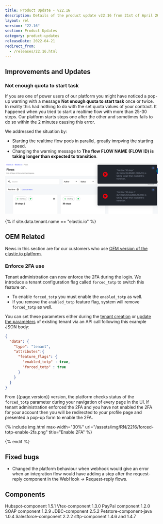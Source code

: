 ```yaml
---
title: Product Update - v22.16
description: Details of the product update v22.16 from 21st of April 2022.
layout: rel
version: "22.16"
section: Product Updates
category: product-updates
releaseDate: 2022-04-21
redirect_from:
  - /releases/22.16.html
---
```


## Improvements and Updates

### Not enough quota to start task

If you are one of power users of our platform you might have noticed a pop-up warning
with a message **Not enough quota to start task** once or twice. In reality this
had nothing to do with the set quota values of your contract. It happened when you
tried to start a realtime flow with more than 25-30 steps. Our platform starts steps
one after the other and sometimes fails to do so within the 2 minutes causing this error.

We addressed the situation by:

*   Starting the realtime flow pods in parallel, greatly imrpving the starting speed.
*   Changing the warning message to **The flow FLOW NAME (FLOW ID) is taking longer than expected to transition**.

![Example of error](/assets/img/RN/2216/error-big-realtime-flow.png)

{% if site.data.tenant.name == "elastic.io" %}

## OEM Related

News in this section are for our customers who use
[OEM version of the elastic.io platform](https://www.elastic.io/saas-embedded-integration/).

### Enforce 2FA use

Tenant administration can now enforce the 2FA during the login. We introduce a
tenant configuration flag called `forced_totp` to switch this feature on.

*   To enable `forced_totp` you must enable the `enabled_totp` as well.
*   If you remove the `enabled_totp` feature flag, system will remove `forced_totp` as well.

You can set these parameters either during the [tenant creation]({{site.data.tenant.apiDocsUri}}/v2/#create-a-tenant) or
[update the parameters]({{site.data.tenant.apiDocsUri}}/v2/#update-a-tenant) of existing tenant via an API call following this example
JSON body:

```json
{
  "data": {
    "type": "tenant",
    "attributes":{
      "feature_flags": {
        "enabled_totp" : true,
        "forced_totp" : true
      }
    }
  }
}
```

From {{page.version}} version, the platform checks status of the `forced_totp`
parameter during your navigation of every page in the UI. If tenant administration
enforced the 2FA and you have not enabled the 2FA for your account then you will
be redirected to your profile page and presented a pop-up form to enable the 2FA.

{% include img.html max-width="30%" url="/assets/img/RN/2216/forced-totp-enable-2fa.png" title="Enable 2FA" %}

{% endif %}

## Fixed bugs

*   Changed the platform behaviour when webhook would give an error when an integration flow would have adding a step after the request-reply component in the WebHook -> Request-reply flows.

## Components


Hubspot-component 1.5.1
Vtex-component 1.3.0
PayPal component 1.2.0
SOAP component 1.2.9
JDBC-component 2.5.2
Petstore-component-java 1.0.4
Salesforce-component 2.2.2
sftp-component 1.4.6 and 1.4.7
